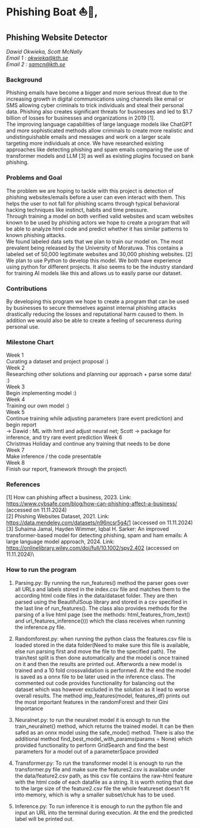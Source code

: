 # Phishing Boat ⛵️🎣, 
## Phishing Website Detector
*Dawid Okwieka, Scott McNally*\
*Email 1 : okwieka@kth.se*\
*Email 2 : samcn@kth.se*


### Background
Phishing emails have become a bigger and more serious threat due to the increasing growth in digital communications using channels like email or SMS allowing cyber criminals to trick individuals and steal their personal data. Phishing also creates significant threats for businesses and led to $1.7 billion of losses for businesses and organizations in 2019 [1]. \
The improving language capabilities of large language models like ChatGPT and more sophisticated methods allow criminals to create more realistic and undistinguishable emails and messages and work on a larger scale targeting more individuals at once. We have researched existing approaches like detecting phishing and spam emails comparing the use of transformer models and LLM [3] as well as existing plugins focused on bank phishing.

### Problems and Goal
The problem we are hoping to tackle with this project is detection of phishing websites/emails before a user can even interact with them. This helps the user to not fall for phishing scams through typical behavioral hacking techniques like instinct, habits and time pressure. \
Through training a model on both verified valid websites and scam websites known to be used by phishing actors we hope to create a program that will be able to analyze html code and predict whether it has similar patterns to known phishing attacks.\
We found labeled data sets that we plan to train our model on. The most prevalent being released by the University of Moratuwa. This contains a labeled set of 50,000 legitimate websites and 30,000 phishing websites. [2]\
We plan to use Python to develop this model. We both have experience using python for different projects. It also seems to be the industry standard for training AI models like this and allows us to easily parse our dataset.

### Contributions
By developing this program we hope to create a program that can be used by businesses to secure themselves against internal phishing attacks drastically reducing the losses and reputational harm caused to them. In addition we would also be able to create a feeling of secureness during personal use.

### Milestone Chart
Week 1\
Curating a dataset and project proposal :)\
Week 2\
Researching other solutions and planning our approach + parse some data! :)\
Week 3\
Begin implementing model :)\
Week 4\
Training our own model :)\
Week 5\
Continue training while adjusting parameters (rare event prediction) and begin report\
-> Dawid : ML with hmtl and adjust neural net; Scott -> package for inference, and try rare event prediction
Week 6\
Christmas Holiday and continue any training that needs to be done\
Week 7\
Make inference / the code presentable\
Week 8\
Finish our report, framework through the project\

### References
[1] How can phishing affect a business, 2023. Link: https://www.cybsafe.com/blog/how-can-phishing-affect-a-business/ (accessed on 11.11.2024)\
[2] Phishing Websites Dataset, 2021. Link: https://data.mendeley.com/datasets/n96ncsr5g4/1 (accessed on 11.11.2024)\
[3] Suhaima Jamal, Hayden Wimmer, Iqbal H. Sarker:  An improved transformer-based model for detecting phishing, spam and ham emails: A large language model approach, 2024. Link: https://onlinelibrary.wiley.com/doi/full/10.1002/spy2.402 (accessed on 11.11.2024)\

### How to run the program
1. Parsing.py:
By running the run_features() method the parser goes over all URLs and labels stored in the index.csv file and matches them to the according html code files in the data/dataset folder. They are then parsed using the BeautifulSoup library and stored in a csv specified in the last line of run_features(). The class also provides methods for the parsing of a live html page (see the methods: html_features_from_text() and url_features_inference())) which the class receives when running the inference.py file.

2. Randomforest.py: 
when running the python class the features.csv file is loaded stored in the data folder(Need to make sure this file is available, else run parsing first and move the file to the specified path). The train/test split is then done automatically and the model is once trained on it and then the results are printed out. Afterwords a new model is trained and a 10 fold crossvalidation is performed. At the end the model is saved as a onnx file to be later used in the inference class. The commented out code provides functionality for balancing out the dataset which was however excluded in the solution as it lead to worse overall results. The method imp_features(model, features_df) prints out the most important features in the randomForest and their Gini Importance

3. Neuralnet.py: 
to run the neuralnet model it is enough to run the train_neuralnet() method, which returns the trained model. It can be then safed as an onnx model using the safe_mode() method. There is also the additional method find_best_model_with_params(params = None) which provided functionality to perform GridSearch and find the best parameters for a model out of a parameterSpace provided

4. Transformer.py:
To run the transformer model it is enough to run the transformer.py file and make sure the features2.csv is availabe under the data/feature2.csv path, as this csv file contains the raw-html feature with the html code of each datafile as a string. It is worth noting that due to the large size of the feature2.csv file the whole featureset doesn't fit into memory, which is why a smaller subset/chuk has to be used.

5. Inference.py: 
To run inference it is enough to run the python file and input an URL into the terminal during execution. At the end the predicted label will be printed out.